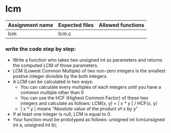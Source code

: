 # lcm

| Assignment name | Expected files | Allowed functions |
| --------------- | -------------  | ----------------- |
| lcm        | lcm.c     |              |

### write the code step by step:
* Write a function who takes two unsigned int as parameters and returns the computed LCM of those parameters.
* LCM (Lowest Common Multiple) of two non-zero integers is the smallest postive integer divisible by the both integers.
* A LCM can be calculated in two ways:
  - You can calculate every multiples of each integers until you have a common multiple other than 0
  - You can use the HCF (Highest Common Factor) of these two integers and calculate as follows: LCM(x, y) = | x * y | / HCF(x, y)
  - | x * y | means "Absolute value of the product of x by y"
* If at least one integer is null, LCM is equal to 0.
* Your function must be prototyped as follows: unsigned int    lcm(unsigned int a, unsigned int b);
